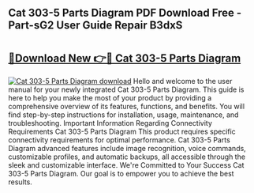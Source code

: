 ## Cat 303-5 Parts Diagram PDF Download Free - Part-sG2 User Guide Repair B3dxS

# <h2><a href="http://dfly328.blite.top/?on=Cat+303-5+Parts+Diagram">🔗Download New 👉🔴 Cat 303-5 Parts Diagram</a></h2>

[![Cat 303-5 Parts Diagram download](https://i.imgur.com/lujVjoI.png)](http://dfly328.blite.top/?on=Cat+303-5+Parts+Diagram)
Hello and welcome to the user manual for your newly integrated Cat 303-5 Parts Diagram. This guide is here to help you make the most of your product by providing a comprehensive overview of its features, functions, and benefits. You will find step-by-step instructions for installation, usage, maintenance, and troubleshooting. Important Information Regarding Connectivity Requirements Cat 303-5 Parts Diagram This product requires specific connectivity requirements for optimal performance. Cat 303-5 Parts Diagram advanced features include image recognition, voice commands, customizable profiles, and automatic backups, all accessible through the sleek and customizable interface. We're Committed to Your Success Cat 303-5 Parts Diagram. Our goal is to empower you to achieve the best results.
